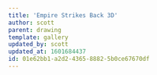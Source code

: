 ```yaml
---
title: 'Empire Strikes Back 3D'
author: scott
parent: drawing
template: gallery
updated_by: scott
updated_at: 1601684437
id: 01e62bb1-a2d2-4365-8882-5b0ce67670df
---
```

